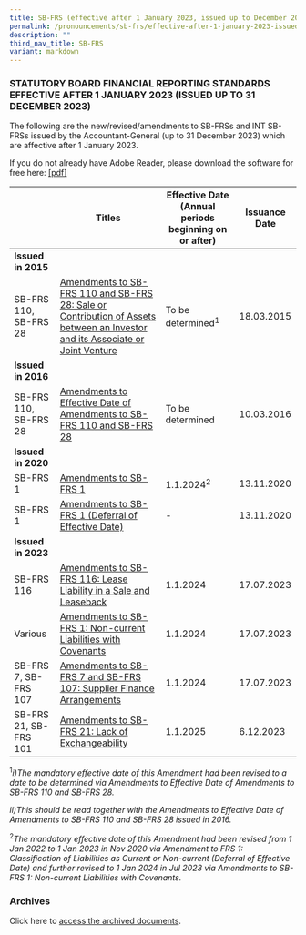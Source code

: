 ```yaml
---
title: SB-FRS (effective after 1 January 2023, issued up to December 2023)
permalink: /pronouncements/sb-frs/effective-after-1-january-2023-issued-up-to-december-2023/
description: ""
third_nav_title: SB-FRS
variant: markdown
---
```

### STATUTORY BOARD FINANCIAL REPORTING STANDARDS EFFECTIVE AFTER 1 JANUARY 2023 (ISSUED UP TO 31 DECEMBER 2023)

  

The following are the new/revised/amendments to SB-FRSs and INT SB-FRSs issued by the Accountant-General (up to 31 December 2023) which are affective after 1 January 2023.

If you do not already have Adobe Reader, please download the software for free here:&nbsp;[\[pdf\]](http://www.adobe.com/products/acrobat/readstep2.html)



| | Titles | Effective Date (Annual periods beginning on or after) | Issuance Date |
| -------- | -------- | -------- | -------- |
| **Issued in 2015** |  |  |  |
| SB-FRS 110,<br>SB-FRS 28 | [Amendments to SB-FRS 110 and SB-FRS 28: Sale or Contribution of Assets between an Investor and its Associate or Joint Venture ](/files/Docs/Default%20Source/Sb%20Frs/Effective%20As%20At%201%20January%202023/amendments_to_sb-frs_110_and_sb-frs_28.pdf) | To be determined<sup>1</sup> | 18.03.2015 |
| **Issued in 2016** |  |  |  |
| SB-FRS 110,<br>SB-FRS 28 | [Amendments to Effective Date of Amendments to SB-FRS 110 and SB-FRS 28 ](/files/Docs/Default%20Source/Sb%20Frs/Effective%20As%20At%201%20January%202023/amendments_to_effective_date_of_amendments_to_sb-frs_110_and_sb-frs_28.pdf) | To be determined | 10.03.2016 |
| **Issued in 2020** |  |  |  |
| SB-FRS 1 | [Amendments to SB-FRS 1 ](/files/Docs/Default%20Source/Sb%20Frs/Effective%20As%20At%201%20January%202023/Item%201%20-%20amendments-to-sb-frs-1.pdf) | 1.1.2024<sup>2</sup> | 13.11.2020 |
| SB-FRS 1 | [Amendments to SB-FRS 1 (Deferral of Effective Date) ](/files/Docs/Default%20Source/Sb%20Frs/Effective%20As%20At%201%20January%202023/Item%202%20-%20amendments-to-sb-frs-1---deferral-of-effective-date.pdf) | - | 13.11.2020 |
| **Issued in 2023** |  |  |  |
| SB-FRS 116 | [Amendments to SB-FRS 116: Lease Liability in a Sale and Leaseback](/files/Docs/Default%20Source/Sb%20Frs/Effective%20As%20At%201%20January%202023/amendments%20to%20sb-frs%20116.pdf) | 1.1.2024 | 17.07.2023 |
| Various | [Amendments to SB-FRS 1: Non-current Liabilities with Covenants](/files/Docs/Default%20Source/Sb%20Frs/Effective%20As%20At%201%20January%202023/amendments%20to%20sb-frs%201%20non-current%20liabilities%20with%20covenants.pdf) | 1.1.2024| 17.07.2023 |
| SB-FRS 7, SB-FRS 107 | [Amendments to SB-FRS 7 and SB-FRS 107: Supplier Finance Arrangements](/files/Docs/Default%20Source/Sb%20Frs/Effective%20As%20At%201%20January%202023/amendments%20to%20sb-frs%207%20and%20sb-frs%20107%20supplier%20finance%20arrangements.pdf) | 1.1.2024 | 17.07.2023 |
| SB-FRS 21, SB-FRS 101 | [Amendments to SB-FRS 21: Lack of Exchangeability](files%2FDocs%2FDefault%20Source%2FSb%20Frs%2FEffective%20As%20At%201%20January%202023/editMediaSettings/Lack_of_Exchangeability_Amendments_to_SB_FRS_21.pdf) | 1.1.2025 | 6.12.2023 |


<sup>1</sup>*i)The mandatory effective date of this Amendment had been revised to a date to be determined via Amendments to Effective Date of Amendments to SB-FRS 110 and SB-FRS 28.*

*ii)This should be read together with the Amendments to Effective Date of Amendments to SB-FRS 110 and SB-FRS 28 issued in 2016.*

<sup>2</sup>*The mandatory effective date of this Amendment had been revised from 1 Jan 2022 to 1 Jan 2023 in Nov 2020 via Amendment to FRS 1: Classification of Liabilities as Current or Non-current (Deferral of Effective Date) and further revised to 1 Jan 2024 in Jul 2023 via Amendments to SB-FRS 1: Non-current Liabilities with Covenants.*

### Archives&nbsp;

Click here to [access the archived documents](/pronouncements/sb-frs/archives/).